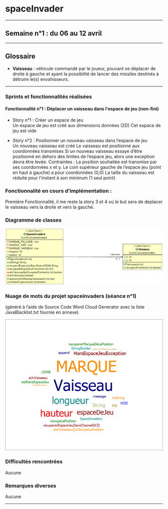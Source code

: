 # spaceInvader

-------------

## Semaine n°1 : du 06 au 12 avril <a id="semaine1"></a>
-------------


## Glossaire <a id="glossaire"></a>

* **Vaisseau** :  véhicule commandé par le joueur, pouvant se déplacer de droite à gauche et ayant la possibilité de lancer des missiles destinés à détruire le(s) envahisseurs.

------------- 

### Sprints et fonctionnalités réalisées 

#### Fonctionnalité n°1 : Déplacer un vaisseau dans l'espace de jeu (non-fini)

- Story n°1 : Créer un espace de jeu  
Un espace de jeu est créé aux dimensions données (2D) 
Cet espace de jeu est vide

-  Story n°2 : Positionner un nouveau vaisseau dans l’espace de jeu  
Un nouveau vaisseau est créé
Le vaisseau est positionné aux coordonnées transmises
Si un nouveau vaisseau essaye d’être positionné en dehors des limites de l’espace jeu, alors une exception devra être levée.
 Contraintes :
La position souhaitée est transmise par ses coordonnées x et y.
Le coin supérieur gauche de l’espace jeu (point en haut à gauche) a pour coordonnées (0,0)
La taille du vaisseau est réduite pour l'instant à son minimum (1 seul point)    

### Fonctionnalité en cours d’implémentation : 
Première Fonctionnalité, il me reste la story 3 et 4 où le but sera de deplacer le vaisseau vers la droite et vers la gauche.


### Diagramme de classes 

![Diagrammes de classes de la semaine 1](images/DiagrammeDeClasse.png)

### Nuage de mots du projet spaceinvaders (séance n°1)  
(généré à l’aide de Source Code Word Cloud Generator avec la liste JavaBlacklist.txt fournie en annexe)
 
![Nuage de mots de la semaine 1](images/NuageDeMots.png)


### Difficultés rencontrées 
Aucune

### Remarques diverses
Aucune

-------------
